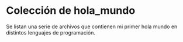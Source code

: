 # Colección de hola_mundo

Se listan una serie de archivos que contienen mi primer hola mundo en distintos lenguajes de programación.
